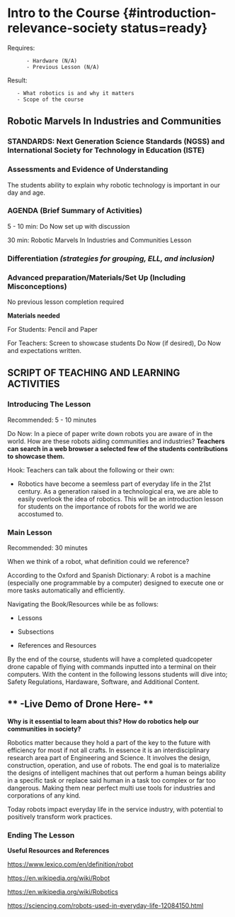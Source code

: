 # Intro to the Course {#introduction-relevance-society status=ready}

<div class='requirements' markdown='1'>

Requires: 
 
          - Hardware (N/A)
          - Previous Lesson (N/A)

Result:  

       - What robotics is and why it matters
       - Scope of the course
       
</div>

## Robotic Marvels In Industries and Communities

### STANDARDS: Next Generation Science Standards (NGSS) and International Society for Technology in Education (ISTE)

### Assessments and Evidence of Understanding

The students ability to explain why robotic technology is important in our day and age.

### AGENDA (Brief Summary of Activities)

5 - 10 min: Do Now set up with discussion

30 min: Robotic Marvels In Industries and Communities Lesson

### Differentiation _(strategies for grouping, ELL, and inclusion)_

### Advanced preparation/Materials/Set Up (Including Misconceptions)

No previous lesson completion required

**Materials needed**

For Students: Pencil and Paper

For Teachers: Screen to showcase students Do Now (if desired), Do Now and expectations written.


## SCRIPT OF TEACHING AND LEARNING ACTIVITIES


### Introducing The Lesson

Recommended: 5 - 10 minutes 

Do Now: In a piece of paper write down robots you are aware of in the world. How are these robots aiding communities and industries? **Teachers can search in a web browser a selected few of the students contributions to showcase them.**

Hook: Teachers can talk about the following or their own:
 
- Robotics have become a seemless part of everyday life in the 21st century. As a generation raised in a technological era, we are able to easily overlook the idea of robotics. This will be an introduction lesson for students on the importance of robots for the world we are accostumed to. 

### Main Lesson

Recommended: 30 minutes

When we think of a robot, what definition could we reference? 

According to the Oxford and Spanish Dictionary:
A robot is a machine (especially one programmable by a computer) designed to execute one or more tasks automatically and efficiently.

Navigating the Book/Resources while be as follows:

- Lessons

- Subsections
+ References and Resources

By the end of the course, students will have a completed quadcopeter drone capable of flying with commands inputted into a terminal on their computers.  With the content in the following lessons students will dive into; Safety Regulations, Hardaware, Software, and Additional Content.

## ** -Live Demo of Drone Here- ** ##

**Why is it essential to learn about this? How do robotics help our communities in society?**

Robotics matter because they hold a part of the key to the future with efficiency for most if not all crafts.
In essence it is an interdisciplinary research area part of Engineering and Science. It involves the design, construction, operation, and use of robots. The end goal is to materialize the designs of intelligent machines that out perform a human beings ability in a specific task or replace said human in a task too complex or far too dangerous. Making them near perfect multi use tools for industries and corporations of any kind. 

Today robots impact everyday life in the service industry, with potential to positively transform work practices. 

### Ending The Lesson

**Useful Resources and References**

https://www.lexico.com/en/definition/robot

https://en.wikipedia.org/wiki/Robot

https://en.wikipedia.org/wiki/Robotics

https://sciencing.com/robots-used-in-everyday-life-12084150.html
